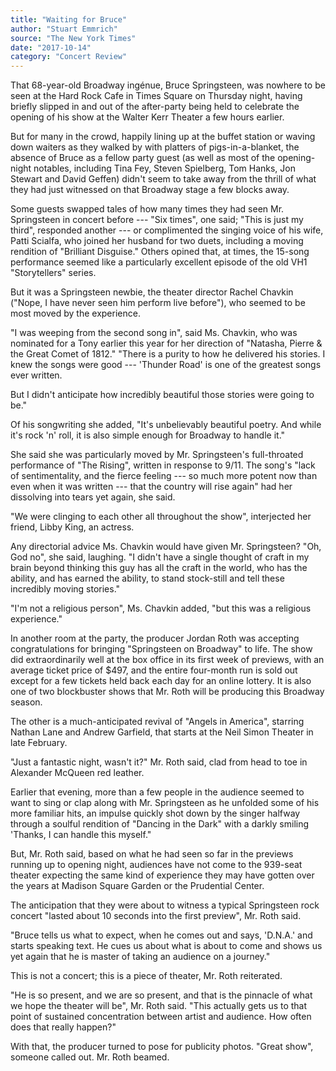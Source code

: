 ```yaml
---
title: "Waiting for Bruce"
author: "Stuart Emmrich"
source: "The New York Times"
date: "2017-10-14"
category: "Concert Review"
---
```


That 68-year-old Broadway ingénue, Bruce Springsteen, was nowhere to be seen at the Hard Rock Cafe in Times Square on Thursday night, having briefly slipped in and out of the after-party being held to celebrate the opening of his show at the Walter Kerr Theater a few hours earlier.

But for many in the crowd, happily lining up at the buffet station or waving down waiters as they walked by with platters of pigs-in-a-blanket, the absence of Bruce as a fellow party guest (as well as most of the opening-night notables, including Tina Fey, Steven Spielberg, Tom Hanks, Jon Stewart and David Geffen) didn't seem to take away from the thrill of what they had just witnessed on that Broadway stage a few blocks away.

Some guests swapped tales of how many times they had seen Mr. Springsteen in concert before --- "Six times", one said; "This is just my third", responded another --- or complimented the singing voice of his wife, Patti Scialfa, who joined her husband for two duets, including a moving rendition of "Brilliant Disguise." Others opined that, at times, the 15-song performance seemed like a particularly excellent episode of the old VH1 "Storytellers" series.

But it was a Springsteen newbie, the theater director Rachel Chavkin ("Nope, I have never seen him perform live before"), who seemed to be most moved by the experience.

"I was weeping from the second song in", said Ms. Chavkin, who was nominated for a Tony earlier this year for her direction of "Natasha, Pierre & the Great Comet of 1812." "There is a purity to how he delivered his stories. I knew the songs were good --- 'Thunder Road' is one of the greatest songs ever written.

But I didn't anticipate how incredibly beautiful those stories were going to be."

Of his songwriting she added, "It's unbelievably beautiful poetry. And while it's rock 'n' roll, it is also simple enough for Broadway to handle it."

She said she was particularly moved by Mr. Springsteen's full-throated performance of "The Rising", written in response to 9/11. The song's "lack of sentimentality, and the fierce feeling --- so much more potent now than even when it was written --- that the country will rise again" had her dissolving into tears yet again, she said.

"We were clinging to each other all throughout the show", interjected her friend, Libby King, an actress.

Any directorial advice Ms. Chavkin would have given Mr. Springsteen? "Oh, God no", she said, laughing. "I didn't have a single thought of craft in my brain beyond thinking this guy has all the craft in the world, who has the ability, and has earned the ability, to stand stock-still and tell these incredibly moving stories."

"I'm not a religious person", Ms. Chavkin added, "but this was a religious experience."

In another room at the party, the producer Jordan Roth was accepting congratulations for bringing "Springsteen on Broadway" to life. The show did extraordinarily well at the box office in its first week of previews, with an average ticket price of $497, and the entire four-month run is sold out except for a few tickets held back each day for an online lottery. It is also one of two blockbuster shows that Mr. Roth will be producing this Broadway season.

The other is a much-anticipated revival of "Angels in America", starring Nathan Lane and Andrew Garfield, that starts at the Neil Simon Theater in late February.

"Just a fantastic night, wasn't it?" Mr. Roth said, clad from head to toe in Alexander McQueen red leather.

Earlier that evening, more than a few people in the audience seemed to want to sing or clap along with Mr. Springsteen as he unfolded some of his more familiar hits, an impulse quickly shot down by the singer halfway through a soulful rendition of "Dancing in the Dark" with a darkly smiling 'Thanks, I can handle this myself."

But, Mr. Roth said, based on what he had seen so far in the previews running up to opening night, audiences have not come to the 939-seat theater expecting the same kind of experience they may have gotten over the years at Madison Square Garden or the Prudential Center.

The anticipation that they were about to witness a typical Springsteen rock concert "lasted about 10 seconds into the first preview", Mr. Roth said.

"Bruce tells us what to expect, when he comes out and says, 'D.N.A.' and starts speaking text. He cues us about what is about to come and shows us yet again that he is master of taking an audience on a journey."

This is not a concert; this is a piece of theater, Mr. Roth reiterated.

"He is so present, and we are so present, and that is the pinnacle of what we hope the theater will be", Mr. Roth said. "This actually gets us to that point of sustained concentration between artist and audience. How often does that really happen?"

With that, the producer turned to pose for publicity photos. "Great show", someone called out. Mr. Roth beamed.